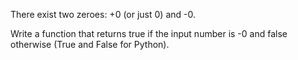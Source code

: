 There exist two zeroes: +0 (or just 0) and -0.

Write a function that returns true if the input number is -0 and false otherwise (True and False for Python).